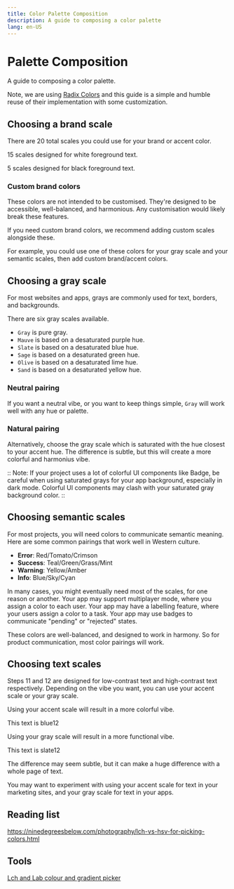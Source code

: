 ```yaml
---
title: Color Palette Composition
description: A guide to composing a color palette
lang: en-US
---
```


# Palette Composition

A guide to composing a color palette.

Note, we are using  [Radix Colors](https://www.radix-ui.com/docs/colors/palette-composition/composing-a-palette) and this guide is a simple and humble reuse of their implementation with some customization.

## Choosing a brand scale

There are 20 total scales you could use for your brand or accent color.

15 scales designed for white foreground text.

<ColorsWhiteTextScales />

5 scales designed for black foreground text.

<ColorsBlackTextScales />

### Custom brand colors

These colors are not intended to be customised. They're designed to be accessible, well-balanced, and harmonious. Any customisation would likely break these features.

If you need custom brand colors, we recommend adding custom scales alongside these.

For example, you could use one of these colors for your gray scale and your semantic scales, then add custom brand/accent colors.

## Choosing a gray scale

For most websites and apps, grays are commonly used for text, borders, and backgrounds.

There are six gray scales available.

<ColorGrays />

- `Gray` is pure gray.
- `Mauve` is based on a desaturated purple hue.
- `Slate` is based on a desaturated blue hue.
- `Sage` is based on a desaturated green hue.
- `Olive` is based on a desaturated lime hue.
- `Sand` is based on a desaturated yellow hue.

### Neutral pairing

If you want a neutral vibe, or you want to keep things simple, `Gray` will work well with any hue or palette.

### Natural pairing

Alternatively, choose the gray scale which is saturated with the hue closest to your accent hue. The difference is subtle, but this will create a more colorful and harmonius vibe.

<ColorsGraysNaturalPairs />

:: Note: If your project uses a lot of colorful UI components like Badge, be careful when using saturated grays for your app background, especially in dark mode. Colorful UI components may clash with your saturated gray background
  color.
::

## Choosing semantic scales

For most projects, you will need colors to communicate semantic meaning. Here are some common pairings that work well in Western culture.

- **Error**: Red/Tomato/Crimson
- **Success**: Teal/Green/Grass/Mint
- **Warning**: Yellow/Amber
- **Info**: Blue/Sky/Cyan

In many cases, you might eventually need most of the scales, for one reason or another. Your app may support multiplayer mode, where you assign a color to each user. Your app may have a labelling feature, where your users assign a color to a task. Your app may use badges to communicate "pending" or "rejected" states.

These colors are well-balanced, and designed to work in harmony. So for product communication, most color pairings will work.

## Choosing text scales

Steps 11 and 12 are designed for low-contrast text and high-contrast text respectively. Depending on the vibe you want, you can use your accent scale or your gray scale.

Using your accent scale will result in a more colorful vibe.

<div css="bg-black my-5 flex items-center justify-center">
  <div class="text-lg text-blue-12">
    This text is blue12
  </div>
</div>

Using your gray scale will result in a more functional vibe.

<div css="bg-black my-5 flex items-center justify-center">
  <div class="text-lg text-slate-12">
    This text is slate12
  </div>
</div>

The difference may seem subtle, but it can make a huge difference with a whole page of text.

You may want to experiment with using your accent scale for text in your marketing sites, and your gray scale for text in your apps.

## Reading list

https://ninedegreesbelow.com/photography/lch-vs-hsv-for-picking-colors.html

## Tools

[Lch and Lab colour and gradient picker](https://davidjohnstone.net/lch-lab-colour-gradient-picker)
